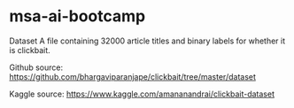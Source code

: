 # msa-ai-bootcamp

Dataset
A file containing 32000 article titles and binary labels for whether it is clickbait.

Github source: https://github.com/bhargaviparanjape/clickbait/tree/master/dataset

Kaggle source: https://www.kaggle.com/amananandrai/clickbait-dataset
